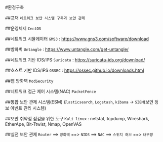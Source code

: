 #환경구축

##교재
`네트워크 보안 시스템 구축과 보안 관제`

##운영체제
`CentOS`

##네트워크 시뮬레이터
`GMS3` : https://www.gns3.com/software/download

##방화벽
`Untangle` : https://www.untangle.com/get-untangle/

##네트워크 기반 IDS/IPS
`Suricata` : https://suricata-ids.org/download/

##호스트 기반 IDS/IPS
`OSSEC` : https://ossec.github.io/downloads.html

##웹 방화벽
`ModSecurity`

##네트워크 접근 제어 시스템(NAC)
`PacketFence`

##통합 보안 관제 시스템(ESM)
`Elasticsearch`, `Logstash`, `kibana` -> `SIEM`(보안 정보 이벤트 관리 시스템)

##보안 취약점 점검을 위한 도구
`Kali linux` : netstat, tcpdump, Wireshark, EtherApe, Bit-Ttwist, Nmap, OpenVAS

##실전 보안 관제
`Router` ==> `방화벽` ==> `NIDS` ==> `NAC` ==> `스위치 허브` ==> `내부망`
